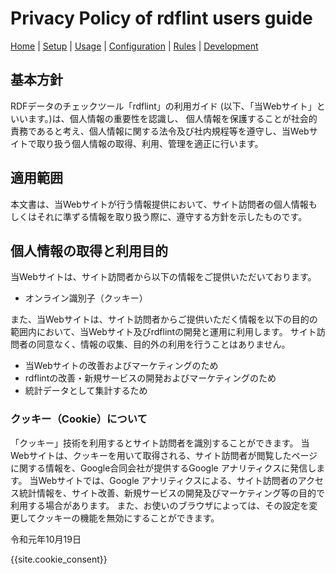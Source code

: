 # Privacy Policy of rdflint users guide

[Home](index.md) |
[Setup](setup.md) |
[Usage](usage.md) |
[Configuration](config.md) |
[Rules](rules.md) |
[Development](developer.md)

## 基本方針

RDFデータのチェックツール「rdflint」の利用ガイド (以下、「当Webサイト」といいます。)は、個人情報の重要性を認識し、
個人情報を保護することが社会的責務であると考え、個人情報に関する法令及び社内規程等を遵守し、当Webサイトで取り扱う個人情報の取得、利用、管理を適正に行います。

## 適用範囲

本文書は、当Webサイトが行う情報提供において、サイト訪問者の個人情報もしくはそれに準ずる情報を取り扱う際に、遵守する方針を示したものです。

## 個人情報の取得と利用目的

当Webサイトは、サイト訪問者から以下の情報をご提供いただいております。

- オンライン識別子（クッキー）

また、当Webサイトは、サイト訪問者からご提供いただく情報を以下の目的の範囲内において、当Webサイト及びrdflintの開発と運用に利用します。
サイト訪問者の同意なく、情報の収集、目的外の利用を行うことはありません。

- 当Webサイトの改善およびマーケティングのため
- rdflintの改善・新規サービスの開発およびマーケティングのため
- 統計データとして集計するため

### クッキー（Cookie）について

「クッキー」技術を利用するとサイト訪問者を識別することができます。
当Webサイトは、クッキーを用いて取得される、サイト訪問者が閲覧したページに関する情報を、Google合同会社が提供するGoogle アナリティクスに発信します。
当Webサイトでは、Google アナリティクスによる、サイト訪問者のアクセス統計情報を、サイト改善、新規サービスの開発及びマーケティング等の目的で利用する場合があります。
また、お使いのブラウザによっては、その設定を変更してクッキーの機能を無効にすることができます。

令和元年10月19日

{{site.cookie_consent}}
